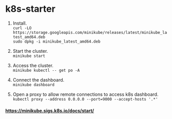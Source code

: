 # k8s-starter

1.	Install.<br>
`curl -LO https://storage.googleapis.com/minikube/releases/latest/minikube_latest_amd64.deb` <br>
`sudo dpkg -i minikube_latest_amd64.deb`

2.	Start the cluster.<br>`minikube start`

3.	Access the cluster.<br>`minikube kubectl -- get po -A`

4.	Connect the dashboard.<br>`minikube dashboard`

5.	Open a proxy to allow remote connections to access k8s dashboard.<br>`kubectl proxy --address 0.0.0.0 --port=9000 --accept-hosts '.*'`

#### https://minikube.sigs.k8s.io/docs/start/

